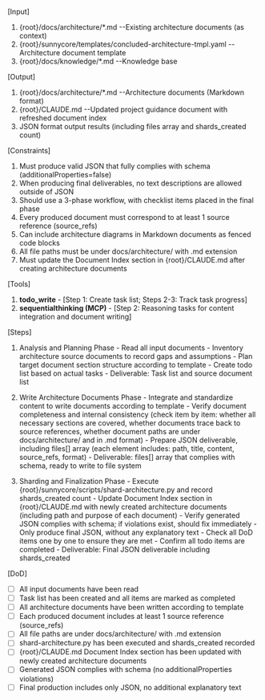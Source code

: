 [Input]
  1. {root}/docs/architecture/*.md --Existing architecture documents (as context)
  2. {root}/sunnycore/templates/concluded-architecture-tmpl.yaml --Architecture document template
  3. {root}/docs/knowledge/*.md --Knowledge base

[Output]
  1. {root}/docs/architecture/*.md --Architecture documents (Markdown format)
  2. {root}/CLAUDE.md --Updated project guidance document with refreshed document index
  3. JSON format output results (including files array and shards_created count)

[Constraints]
  1. Must produce valid JSON that fully complies with schema (additionalProperties=false)
  2. When producing final deliverables, no text descriptions are allowed outside of JSON
  3. Should use a 3-phase workflow, with checklist items placed in the final phase
  4. Every produced document must correspond to at least 1 source reference (source_refs)
  5. Can include architecture diagrams in Markdown documents as fenced code blocks
  6. All file paths must be under docs/architecture/ with .md extension
  7. Must update the Document Index section in {root}/CLAUDE.md after creating architecture documents

[Tools]
  1. **todo_write**
    - [Step 1: Create task list; Steps 2-3: Track task progress]
  2. **sequentialthinking (MCP)**
    - [Step 2: Reasoning tasks for content integration and document writing]

[Steps]
  1. Analysis and Planning Phase
    - Read all input documents
    - Inventory architecture source documents to record gaps and assumptions
    - Plan target document section structure according to template
    - Create todo list based on actual tasks
    - Deliverable: Task list and source document list

  2. Write Architecture Documents Phase
    - Integrate and standardize content to write documents according to template
    - Verify document completeness and internal consistency (check item by item: whether all necessary sections are covered, whether documents trace back to source references, whether document paths are under docs/architecture/ and in .md format)
    - Prepare JSON deliverable, including files[] array (each element includes: path, title, content, source_refs, format)
    - Deliverable: files[] array that complies with schema, ready to write to file system

  3. Sharding and Finalization Phase
    - Execute {root}/sunnycore/scripts/shard-architecture.py and record shards_created count
    - Update Document Index section in {root}/CLAUDE.md with newly created architecture documents (including path and purpose of each document)
    - Verify generated JSON complies with schema; if violations exist, should fix immediately
    - Only produce final JSON, without any explanatory text
    - Check all DoD items one by one to ensure they are met
    - Confirm all todo items are completed
    - Deliverable: Final JSON deliverable including shards_created

[DoD]
  - [ ] All input documents have been read
  - [ ] Task list has been created and all items are marked as completed
  - [ ] All architecture documents have been written according to template
  - [ ] Each produced document includes at least 1 source reference (source_refs)
  - [ ] All file paths are under docs/architecture/ with .md extension
  - [ ] shard-architecture.py has been executed and shards_created recorded
  - [ ] {root}/CLAUDE.md Document Index section has been updated with newly created architecture documents
  - [ ] Generated JSON complies with schema (no additionalProperties violations)
  - [ ] Final production includes only JSON, no additional explanatory text
